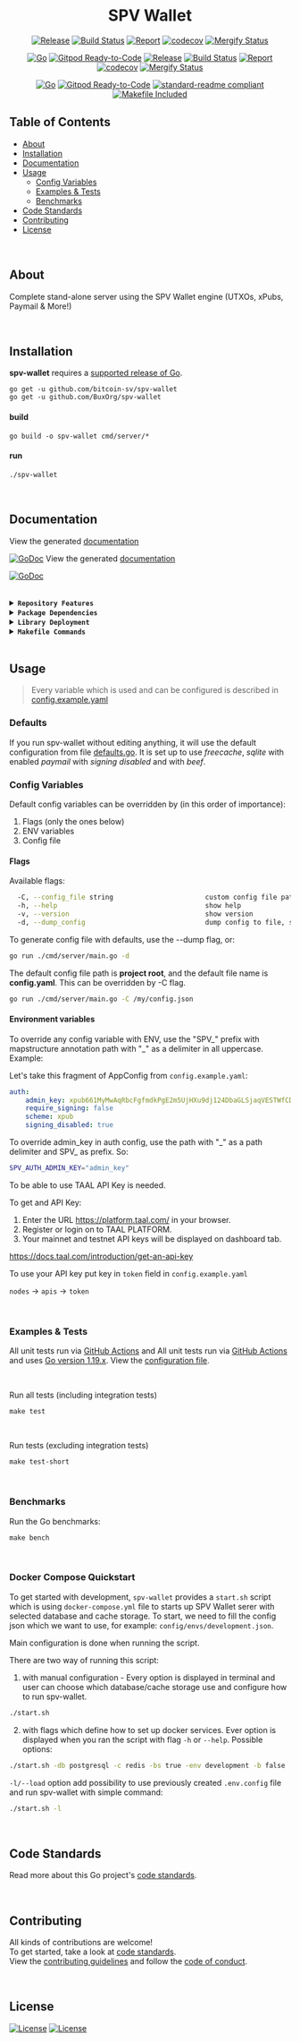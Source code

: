 <div align="center">

# SPV Wallet


[![Release](https://img.shields.io/github/release-pre/bitcoin-sv/spv-wallet.svg?logo=github&style=flat&v=3)](https://github.com/bitcoin-sv/spv-wallet/releases)
[![Build Status](https://img.shields.io/github/actions/workflow/status/bitcoin-sv/spv-wallet/run-tests.yml?branch=master&v=3)](https://github.com/bitcoin-sv/spv-wallet/actions)
[![Report](https://goreportcard.com/badge/github.com/bitcoin-sv/spv-wallet?style=flat&v=3)](https://goreportcard.com/report/github.com/bitcoin-sv/spv-wallet)
[![codecov](https://codecov.io/gh/bitcoin-sv/spv-wallet/branch/master/graph/badge.svg?v=3)](https://codecov.io/gh/bitcoin-sv/spv-wallet)
[![Mergify Status](https://img.shields.io/endpoint.svg?url=https://api.mergify.com/v1/badges/bitcoin-sv/spv-wallet&style=flat&v=3)](https://mergify.io)
<br>

[![Go](https://img.shields.io/github/go-mod/go-version/bitcoin-sv/spv-wallet?v=3)](https://golang.org/)
[![Gitpod Ready-to-Code](https://img.shields.io/badge/Gitpod-ready--to--code-blue?logo=gitpod&v=3)](https://gitpod.io/#https://github.com/bitcoin-sv/spv-wallet)
[![Release](https://img.shields.io/github/release-pre/BuxOrg/spv-wallet.svg?logo=github&style=flat&v=3)](https://github.com/BuxOrg/spv-wallet/releases)
[![Build Status](https://img.shields.io/github/actions/workflow/status/BuxOrg/spv-wallet/run-tests.yml?branch=master&v=3)](https://github.com/BuxOrg/spv-wallet/actions)
[![Report](https://goreportcard.com/badge/github.com/BuxOrg/spv-wallet?style=flat&v=3)](https://goreportcard.com/report/github.com/BuxOrg/spv-wallet)
[![codecov](https://codecov.io/gh/BuxOrg/spv-wallet/branch/master/graph/badge.svg?v=3)](https://codecov.io/gh/BuxOrg/spv-wallet)
[![Mergify Status](https://img.shields.io/endpoint.svg?url=https://api.mergify.com/v1/badges/BuxOrg/spv-wallet&style=flat&v=3)](https://mergify.io)
<br>

[![Go](https://img.shields.io/github/go-mod/go-version/BuxOrg/spv-wallet?v=3)](https://golang.org/)
[![Gitpod Ready-to-Code](https://img.shields.io/badge/Gitpod-ready--to--code-blue?logo=gitpod&v=3)](https://gitpod.io/#https://github.com/BuxOrg/spv-wallet)
[![standard-readme compliant](https://img.shields.io/badge/readme%20style-standard-brightgreen.svg?style=flat&v=3)](https://github.com/RichardLitt/standard-readme)
[![Makefile Included](https://img.shields.io/badge/Makefile-Supported%20-brightgreen?=flat&logo=probot&v=3)](Makefile)
<br/>
</div>

## Table of Contents

- [About](#about)
- [Installation](#installation)
- [Documentation](#documentation)
- [Usage](#usage)
  - [Config Variables](#config-variables)
  - [Examples & Tests](#examples--tests)
  - [Benchmarks](#benchmarks)
- [Code Standards](#code-standards)
- [Contributing](#contributing)
- [License](#license)

<br/>

## About

Complete stand-alone server using the SPV Wallet engine (UTXOs, xPubs, Paymail & More!)

<br/>

## Installation

**spv-wallet** requires a [supported release of Go](https://golang.org/doc/devel/release.html#policy).

```shell script
go get -u github.com/bitcoin-sv/spv-wallet
go get -u github.com/BuxOrg/spv-wallet
```

#### build

```shell script
go build -o spv-wallet cmd/server/*
```

#### run

```shell script
./spv-wallet
```
<br/>

## Documentation

View the generated [documentation](https://pkg.go.dev/github.com/bitcoin-sv/spv-wallet)

[![GoDoc](https://godoc.org/github.com/bitcoin-sv/spv-wallet?status.svg&style=flat&v=3)](https://pkg.go.dev/github.com/bitcoin-sv/spv-wallet)
View the generated [documentation](https://pkg.go.dev/github.com/BuxOrg/spv-wallet)

[![GoDoc](https://godoc.org/github.com/BuxOrg/spv-wallet?status.svg&style=flat&v=3)](https://pkg.go.dev/github.com/BuxOrg/spv-wallet)

<br/>

<details>
<summary><strong><code>Repository Features</code></strong></summary>
<br/>

This repository was created using [MrZ's `go-template`](https://github.com/mrz1836/go-template#about)

#### Built-in Features

-   Continuous integration via [GitHub Actions](https://github.com/features/actions)
-   Build automation via [Make](https://www.gnu.org/software/make)
-   Dependency management using [Go Modules](https://github.com/golang/go/wiki/Modules)
-   Code formatting using [gofumpt](https://github.com/mvdan/gofumpt) and linting with [golangci-lint](https://github.com/golangci/golangci-lint) and [yamllint](https://yamllint.readthedocs.io/en/stable/index.html)
-   Unit testing with [testify](https://github.com/stretchr/testify), [race detector](https://blog.golang.org/race-detector), code coverage [HTML report](https://blog.golang.org/cover) and [Codecov report](https://codecov.io/)
-   Releasing using [GoReleaser](https://github.com/goreleaser/goreleaser) on [new Tag](https://git-scm.com/book/en/v2/Git-Basics-Tagging)
-   Dependency scanning and updating thanks to [Dependabot](https://dependabot.com) and [Nancy](https://github.com/sonatype-nexus-community/nancy)
-   Security code analysis using [CodeQL Action](https://docs.github.com/en/github/finding-security-vulnerabilities-and-errors-in-your-code/about-code-scanning)
-   Automatic syndication to [pkg.go.dev](https://pkg.go.dev/) on every release
-   Generic templates for [Issues and Pull Requests](https://docs.github.com/en/communities/using-templates-to-encourage-useful-issues-and-pull-requests/configuring-issue-templates-for-your-repository) in GitHub
-   All standard GitHub files such as `LICENSE`, `CONTRIBUTING.md`, `CODE_OF_CONDUCT.md`, and `SECURITY.md`
-   Code [ownership configuration](.github/CODEOWNERS) for GitHub
-   All your ignore files for [vs-code](.editorconfig), [docker](.dockerignore) and [git](.gitignore)
-   Automatic sync for [labels](.github/labels.yml) into GitHub using a pre-defined [configuration](.github/labels.yml)
-   Built-in powerful merging rules using [Mergify](https://mergify.io/)
-   Welcome [new contributors](.github/mergify.yml) on their first Pull-Request
-   Follows the [standard-readme](https://github.com/RichardLitt/standard-readme/blob/master/spec.md) specification
-   [Visual Studio Code](https://code.visualstudio.com) configuration with [Go](https://code.visualstudio.com/docs/languages/go)
-   (Optional) [Slack](https://slack.com), [Discord](https://discord.com) or [Twitter](https://twitter.com) announcements on new GitHub Releases
-   (Optional) Easily add [contributors](https://allcontributors.org/docs/en/bot/installation) in any Issue or Pull-Request

</details>

<details>
<summary><strong><code>Package Dependencies</code></strong></summary>
<br/>

-   [BitcoinSchema/go-bitcoin](https://github.com/BitcoinSchema/go-bitcoin)
-   [bitcoin-sv/spv-wallet](https://github.com/bitcoin-sv/spv-wallet)
-   [mrz1836/go-api-router](https://github.com/mrz1836/go-api-router)
-   [mrz1836/go-sanitize](https://github.com/mrz1836/go-sanitize)
-   [stretchr/testify](https://github.com/stretchr/testify)
-   [tonicpow/go-paymail](https://github.com/tonicpow/go-paymail)
-   [See all dependencies](go.mod)
</details>

<details>
<summary><strong><code>Library Deployment</code></strong></summary>
<br/>

Releases are automatically created when you create a new [git tag](https://git-scm.com/book/en/v2/Git-Basics-Tagging)!

### Automatic Releases on Tag Creation (recommended)

Automatic releases via [GitHub Actions](.github/workflows/release.yml) from creating a new tag:

```shell
make tag version=1.2.3
```

<br/>

### Manual Releases (optional)

Use `make release-snap` to create a snapshot version of the release, and finally `make release` to ship to production (manually).

<br/>

</details>

<details>
<summary><strong><code>Makefile Commands</code></strong></summary>
<br/>

View all `makefile` commands

```shell script
make help
```

List of all current commands:

```text
all                           Runs multiple commands
clean                         Remove previous builds and any cached data
clean-mods                    Remove all the Go mod cache
coverage                      Shows the test coverage
diff                          Show the git diff
generate                      Runs the go generate command in the base of the repo
godocs                        Sync the latest tag with GoDocs
help                          Show this help message
install                       Install the application
install-all-contributors      Installs all contributors locally
install-go                    Install the application (Using Native Go)
install-releaser              Install the GoReleaser application
lint                          Run the golangci-lint application (install if not found)
release                       Full production release (creates release in GitHub)
release                       Runs common.release then runs godocs
release-snap                  Test the full release (build binaries)
release-test                  Full production test release (everything except deploy)
replace-version               Replaces the version in HTML/JS (pre-deploy)
tag                           Generate a new tag and push (tag version=0.0.0)
tag-remove                    Remove a tag if found (tag-remove version=0.0.0)
tag-update                    Update an existing tag to current commit (tag-update version=0.0.0)
test                          Runs lint and ALL tests
test-ci                       Runs all tests via CI (exports coverage)
test-ci-no-race               Runs all tests via CI (no race) (exports coverage)
test-ci-short                 Runs unit tests via CI (exports coverage)
test-no-lint                  Runs just tests
test-short                    Runs vet, lint and tests (excludes integration tests)
test-unit                     Runs tests and outputs coverage
uninstall                     Uninstall the application (and remove files)
update-contributors           Regenerates the contributors html/list
update-linter                 Update the golangci-lint package (macOS only)
vet                           Run the Go vet application
```

</details>

<br/>

## Usage

> Every variable which is used and can be configured is described in [config.example.yaml](config.example.yaml)


### Defaults

If you run spv-wallet without editing anything, it will use the default configuration from file [defaults.go](/config/defaults.go). It is set up to use _freecache_, _sqlite_ with enabled _paymail_ with _signing disabled_ and with _beef_.


### Config Variables

Default config variables can be overridden by (in this order of importance):
1. Flags (only the ones below)
2. ENV variables
3. Config file

#### Flags

Available flags:

```bash
  -C, --config_file string                       custom config file path
  -h, --help                                     show help
  -v, --version                                  show version
  -d, --dump_config                              dump config to file, specified by config_file (-C) flag
```

To generate config file with defaults, use the --dump flag, or:
```bash
go run ./cmd/server/main.go -d
```

The default config file path is **project root**, and the default file name is **config.yaml**. This can be overridden by -C flag.
```bash
go run ./cmd/server/main.go -C /my/config.json
```

#### Environment variables

To override any config variable with ENV, use the "SPV\_" prefix with mapstructure annotation path with "_" as a delimiter in all uppercase. Example:

Let's take this fragment of AppConfig from `config.example.yaml`:

```yaml
auth:
    admin_key: xpub661MyMwAqRbcFgfmdkPgE2m5UjHXu9dj124DbaGLSjaqVESTWfCD4VuNmEbVPkbYLCkykwVZvmA8Pbf8884TQr1FgdG2nPoHR8aB36YdDQh
    require_signing: false
    scheme: xpub
    signing_disabled: true
```

To override admin_key in auth config, use the path with "_" as a path delimiter and SPV\_ as prefix. So:
```bash
SPV_AUTH_ADMIN_KEY="admin_key"
```

To be able to use TAAL API Key is needed. 

To get and API Key:


1. Enter the URL https://platform.taal.com/ in your browser.
2. Register or login on to TAAL PLATFORM.
3. Your mainnet and testnet API keys will be displayed on dashboard tab.

https://docs.taal.com/introduction/get-an-api-key

To use your API key put key in ``token`` field in ```config.example.yaml```

``nodes`` -> ``apis`` -> ``token``


<br/>

### Examples & Tests

All unit tests run via [GitHub Actions](https://github.com/bitcoin-sv/spv-wallet/actions) and
All unit tests run via [GitHub Actions](https://github.com/BuxOrg/spv-wallet/actions) and
uses [Go version 1.19.x](https://golang.org/doc/go1.19). View the [configuration file](.github/workflows/run-tests.yml).

<br/>

Run all tests (including integration tests)

```shell script
make test
```

<br/>

Run tests (excluding integration tests)

```shell script
make test-short
```
<br/>

### Benchmarks

Run the Go benchmarks:

```shell script
make bench
```

<br/>

### Docker Compose Quickstart

To get started with development, `spv-wallet` provides a `start.sh` script
which is using `docker-compose.yml` file to starts up SPV Wallet serer with selected database
and cache storage. To start, we need to fill the config json which we want to use,
for example: `config/envs/development.json`.

Main configuration is done when running the script.

There are two way of running this script:
1. with manual configuration - Every option is displayed in terminal and user can choose
   which database/cache storage use and configure how to run spv-wallet.
  ```bash
  ./start.sh
  ```
2. with flags which define how to set up docker services. Ever option is displayed when
   you ran the script with flag `-h` or `--help`. Possible options:
  ```bash
  ./start.sh -db postgresql -c redis -bs true -env development -b false 
  ```

`-l/--load` option add possibility to use previously created `.env.config` file and run spv-wallet with simple command:
  ```bash
  ./start.sh -l
  ```
<br/>

## Code Standards
Read more about this Go project's [code standards](.github/CODE_STANDARDS.md).

<br/>

## Contributing
All kinds of contributions are welcome!
<br/>
To get started, take a look at [code standards](.github/CODE_STANDARDS.md).
<br/>
View the [contributing guidelines](.github/CODE_STANDARDS.md#3-contributing) and follow the [code of conduct](.github/CODE_OF_CONDUCT.md).

<br/>

## License

[![License](https://img.shields.io/github/license/bitcoin-sv/spv-wallet.svg?style=flat&v=3)](LICENSE)
[![License](https://img.shields.io/github/license/BuxOrg/spv-wallet.svg?style=flat&v=3)](LICENSE)
